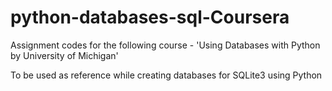 # python-databases-sql-Coursera
Assignment codes for the following course - 'Using Databases with Python by University of Michigan'

To be used as reference while creating databases for SQLite3 using Python
